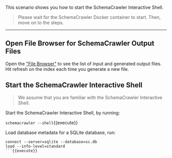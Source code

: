 This scenario shows you how to start the SchemaCrawler Interactive Shell.

> Please wait for the SchemaCrawler Docker container to start. Then, move on to the steps.

-----

## Open File Browser for SchemaCrawler Output Files

Open the ["File Browser"](https://[[HOST_SUBDOMAIN]]-80-[[KATACODA_HOST]].environments.katacoda.com) to see the list of input and generated output files. Hit refresh on the index each time you generate a new file.


## Start the SchemaCrawler Interactive Shell

> We assume that you are familiar with the SchemaCrawler Interactive Shell.

Start the SchemaCrawler Interactive Shell, by running:

`schemacrawler --shell`{{execute}}

Load database metadata for a SQLite database, run:

```
connect --server=sqlite --database=sc.db
load --info-level=standard
```{{execute}}
